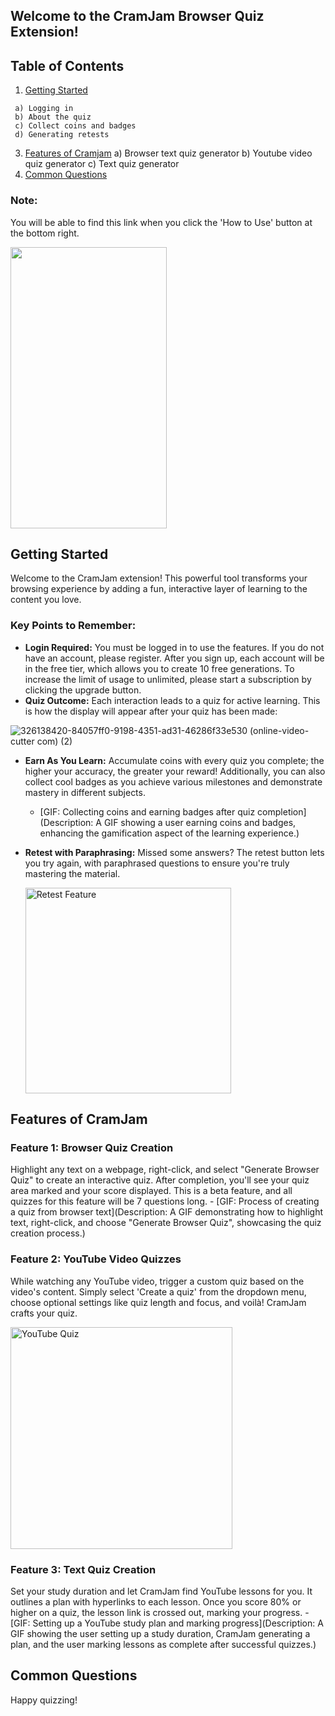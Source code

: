 ## Welcome to the CramJam Browser Quiz Extension!


## Table of Contents
   1. [Getting Started](#getting-started)
     
     a) Logging in
     b) About the quiz
     c) Collect coins and badges
     d) Generating retests
  3. [Features of Cramjam](#features-of-cramjam)
     a) Browser text quiz generator
     b) Youtube video quiz generator
     c) Text quiz generator
  4. [Common Questions](#common-questions)
    
### Note:
You will be able to find this link when you click the 'How to Use' button at the bottom right.

<img src="https://github.com/WiseCactus/cramjam-extension/assets/76268134/79be44d1-9d00-4349-aed2-c664cd4d4372" width="250" height="450">

## Getting Started
Welcome to the CramJam extension! This powerful tool transforms your browsing experience by adding a fun, interactive layer of learning to the content you love.

### Key Points to Remember:
- **Login Required:** You must be logged in to use the features. If you do not have an account, please register. After you sign up, each account will be in the free tier, which allows you to create 10 free generations. To increase the limit of usage to unlimited, please start a subscription by clicking the upgrade button.
- **Quiz Outcome:** Each interaction leads to a quiz for active learning. This is how the display will appear after your quiz has been made:
  
![326138420-84057ff0-9198-4351-ad31-46286f33e530 (online-video-cutter com) (2)](https://github.com/WiseCactus/cramjam-extension/assets/76268134/1f99dabb-3dba-4dfc-bad1-c7eec1368943)

- **Earn As You Learn:** Accumulate coins with every quiz you complete; the higher your accuracy, the greater your reward! Additionally, you can also collect cool badges as you achieve various milestones and demonstrate mastery in different subjects.
    - [GIF: Collecting coins and earning badges after quiz completion](Description: A GIF showing a user earning coins and badges, enhancing the gamification aspect of the learning experience.)

- **Retest with Paraphrasing:** Missed some answers? The retest button lets you try again, with paraphrased questions to ensure you're truly mastering the material.
  
  <img width="329" alt="Retest Feature" src="https://github.com/WiseCactus/cramjam-extension/assets/76268134/a719abf3-c4fc-4c5a-9d8d-b1cd84783b75">

## Features of CramJam

### Feature 1: Browser Quiz Creation
Highlight any text on a webpage, right-click, and select "Generate Browser Quiz" to create an interactive quiz. After completion, you'll see your quiz area marked and your score displayed. This is a beta feature, and all quizzes for this feature will be 7 questions long.
    - [GIF: Process of creating a quiz from browser text](Description: A GIF demonstrating how to highlight text, right-click, and choose "Generate Browser Quiz", showcasing the quiz creation process.)

### Feature 2: YouTube Video Quizzes
While watching any YouTube video, trigger a custom quiz based on the video's content. Simply select 'Create a quiz' from the dropdown menu, choose optional settings like quiz length and focus, and voilà! CramJam crafts your quiz.

<img width="355" alt="YouTube Quiz" src="https://github.com/WiseCactus/cramjam-extension/assets/76268134/4cd17f7f-584f-4b0b-879f-99821b046649">

### Feature 3: Text Quiz Creation
Set your study duration and let CramJam find YouTube lessons for you. It outlines a plan with hyperlinks to each lesson. Once you score 80% or higher on a quiz, the lesson link is crossed out, marking your progress.
    - [GIF: Setting up a YouTube study plan and marking progress](Description: A GIF showing the user setting up a study duration, CramJam generating a plan, and the user marking lessons as complete after successful quizzes.)

## Common Questions

Happy quizzing!
